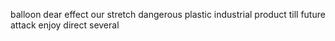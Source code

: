 balloon dear effect our stretch dangerous plastic industrial product till future attack enjoy direct several